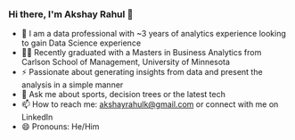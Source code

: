 ### Hi there, I'm Akshay Rahul 👋

- 🔭 I am a data professional with ~3 years of analytics experience looking to gain Data Science experience
- 🧑‍🎓 Recently graduated with a Masters in Business Analytics from Carlson School of Management, University of Minnesota
- ⚡ Passionate about generating insights from data and present the analysis in a simple manner
- 💬 Ask me about sports, decision trees or the latest tech
- 📫 How to reach me: akshayrahulk@gmail.com or connect with me on <a src = "https://www.linkedin.com/in/akshay-rahul/">LinkedIn</a>
- 😄 Pronouns: He/Him


<!--
**akshayrahul/akshayrahul** is a ✨ _special_ ✨ repository because its `README.md` (this file) appears on your GitHub profile.

-->
